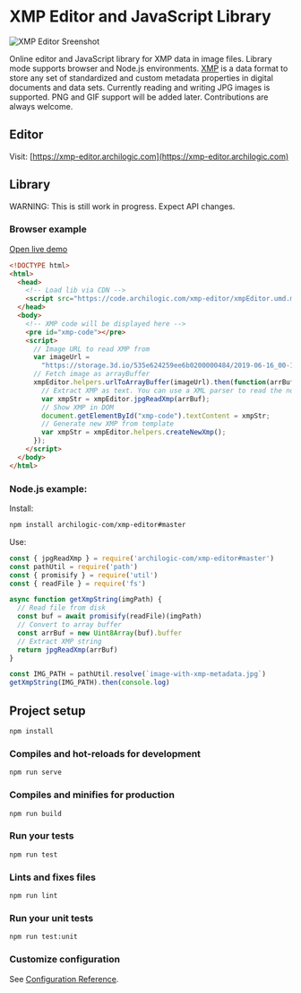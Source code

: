 # XMP Editor and JavaScript Library

![XMP Editor Sreenshot](https://storage.3d.io/535e624259ee6b0200000484/2019-06-21_12-42-53_jSWfT0/XMP_Editor.png)

Online editor and JavaScript library for XMP data in image files. Library mode supports browser and Node.js environments. [XMP](https://en.wikipedia.org/wiki/Extensible_Metadata_Platform) is a data format to store any set of standardized and custom metadata properties in digital documents and data sets. Currently reading and writing JPG images is supported. PNG and GIF support will be added later. Contributions are always welcome.

## Editor

Visit: [https://xmp-editor.archilogic.com](https://xmp-editor.archilogic.com)

## Library

WARNING: This is still work in progress. Expect API changes.

### Browser example

[Open live demo](https://codesandbox.io/s/xmp-editor-lib-browser-example-2gh88?fontsize=14&hidenavigation=1)

```html
<!DOCTYPE html>
<html>
  <head>
    <!-- Load lib via CDN -->
    <script src="https://code.archilogic.com/xmp-editor/xmpEditor.umd.min.js"></script>
  </head>
  <body>
    <!-- XMP code will be displayed here -->
    <pre id="xmp-code"></pre>
    <script>
      // Image URL to read XMP from
      var imageUrl =
        "https://storage.3d.io/535e624259ee6b0200000484/2019-06-16_00-16-32_1BCodw/004.jpg";
      // Fetch image as arrayBuffer
      xmpEditor.helpers.urlToArrayBuffer(imageUrl).then(function(arrBuf) {
        // Extract XMP as text. You can use a XML parser to read the nodes.
        var xmpStr = xmpEditor.jpgReadXmp(arrBuf);
        // Show XMP in DOM
        document.getElementById("xmp-code").textContent = xmpStr;
        // Generate new XMP from template
        var xmpStr = xmpEditor.helpers.createNewXmp();
      });
    </script>
  </body>
</html>
```

### Node.js example:

Install:

```sh
npm install archilogic-com/xmp-editor#master
```

Use:

```js
const { jpgReadXmp } = require('archilogic-com/xmp-editor#master')
const pathUtil = require('path')
const { promisify } = require('util')
const { readFile } = require('fs')

async function getXmpString(imgPath) {
  // Read file from disk
  const buf = await promisify(readFile)(imgPath)
  // Convert to array buffer
  const arrBuf = new Uint8Array(buf).buffer
  // Extract XMP string
  return jpgReadXmp(arrBuf)
}

const IMG_PATH = pathUtil.resolve(`image-with-xmp-metadata.jpg`)
getXmpString(IMG_PATH).then(console.log)
```

## Project setup
```
npm install
```

### Compiles and hot-reloads for development
```
npm run serve
```

### Compiles and minifies for production
```
npm run build
```

### Run your tests
```
npm run test
```

### Lints and fixes files
```
npm run lint
```

### Run your unit tests
```
npm run test:unit
```

### Customize configuration
See [Configuration Reference](https://cli.vuejs.org/config/).
